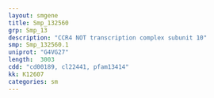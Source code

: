 ```yaml
---
layout: smgene
title: Smp_132560
grp: Smp_13
description: "CCR4 NOT transcription complex subunit 10"
smp: Smp_132560.1
uniprot: "G4VG27"
length:  3003
cdd: "cd00189, cl22441, pfam13414"
kk: K12607
categories: sm
---
```

